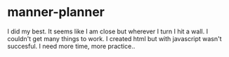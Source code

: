 # manner-planner
I did my best. It seems like I am close but wherever I turn I hit a wall. I couldn't get many things to work. I created html but with javascript wasn't succesful. I need more time, more practice..